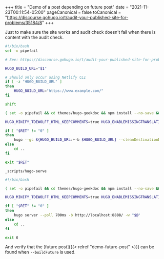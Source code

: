 +++
title = "Demo of a post depending on future post"
date = "2021-11-23T00:11:54-05:00"
pageCanonical = false
toCanonical = "https://discourse.gohugo.io/t/audit-your-published-site-for-problems/35184/8"
+++

Just to make sure the site works and audit check doesn't fail when there is
content with the audit check.

```bash
#!/bin/bash
set -o pipefail

# See: https://discourse.gohugo.io/t/audit-your-published-site-for-problems/35184/

HUGO_BUILD_URL="$1"

# Should only occur using Netlify CLI
if [ -z "HUGO_BUILD_URL" ]
then
	HUGO_BUILD_URL="https://www.example.com/"
fi

shift

( set -o pipefail && cd themes/hugo-geekdoc && npm install --no-save && npx gulp default )

HUGO_MINIFY_TDEWOLFF_HTML_KEEPCOMMENTS=true HUGO_ENABLEMISSINGTRANSLATIONPLACEHOLDERS=true hugo ${HUGO_BUILD_URL:+-b $HUGO_BUILD_URL} && grep -inorE "<\!-- raw HTML omitted -->|ZgotmplZ|hahahugo|\[i18n\]|\(<nil>\)" public/; RET="$?"

if [ "$RET" != "0" ]
then
	hugo --gc ${HUGO_BUILD_URL:+-b $HUGO_BUILD_URL} --cleanDestinationDir "$@"; RET=$?
else
	cd ..
fi

exit "$RET"
```

``_scripts/hugo-serve``

```bash
#!/bin/bash

( set -o pipefail && cd themes/hugo-geekdoc && npm install --no-save && npx gulp default )

HUGO_MINIFY_TDEWOLFF_HTML_KEEPCOMMENTS=true HUGO_ENABLEMISSINGTRANSLATIONPLACEHOLDERS=true hugo ${HUGO_BUILD_URL:+-b $HUGO_BUILD_URL} && grep -inorE "<\!-- raw HTML omitted -->|ZgotmplZ|hahahugo|\[i18n\]" public/; RET="$?"

if [ "$RET" != "0" ]
then
	hugo server --poll 700ms -b http://localhost:8888/ -w "$@"
else
	cd ..
fi

exit 0
```

And verify that the [future post]({{< relref "demo-future-post" >}}) can be
found when `--buildFuture` is used.
